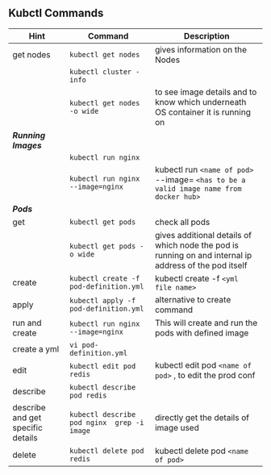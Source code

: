 ## Kubctl Commands

|Hint| Command|Description|
|----------|--------|-----------|
|get nodes| `kubectl get nodes` | gives information on the Nodes|
|| `kubectl cluster -info`||
|| `kubectl get nodes -o wide`|to see image details and to know which underneath OS container it is running on|
|<b><i>Running Images</i></b>|||
||`kubectl run nginx`||
||`kubectl run nginx --image=nginx`| kubectl run `<name of pod>` --image= `<has to be a valid image name from docker hub>`|
|<b><i>Pods</i></b>|||
|get| `kubectl get pods`|check all pods|
|| `kubectl get pods -o wide`|gives additional details of which node the pod is running on and internal ip address of the pod itself|
|create| `kubectl create -f pod-definition.yml`| kubectl create -f `<yml file name>`|
|apply| `kubectl apply -f pod-definition.yml`| alternative to create command|
|run and create| `kubectl run nginx --image=nginx`| This will create and run the pods with defined image|
|create a yml| `vi pod-definition.yml`||
|edit | `kubectl edit pod redis` | kubectl edit pod `<name of pod>` , to edit the prod conf|
|describe| `kubectl describe pod redis`| |
|describe and get specific details| `kubectl describe pod nginx `<line>` grep -i image` | directly get the details of image used|
|delete| `kubectl delete pod redis`| kubectl delete pod `<name of pod>`|


